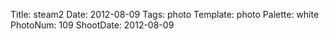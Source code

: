 Title: steam2
Date: 2012-08-09
Tags: photo
Template: photo
Palette: white
PhotoNum: 109
ShootDate: 2012-08-09
